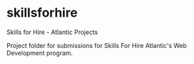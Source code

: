 # skillsforhire
Skills for Hire - Atlantic Projects

Project folder for submissions for Skills For Hire Atlantic's Web Development program.
